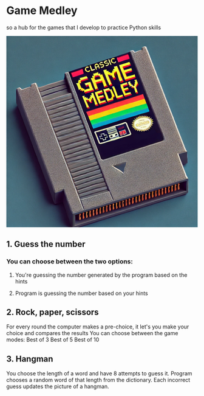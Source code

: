 # Game Medley
so a hub for the games that I develop to practice Python skills

![ROM cartridge](rom-cartridge.png)

## 1. Guess the number
### You can choose between the two options:

1. You're guessing the number generated by the program based on the hints

2. Program is guessing the number based on your hints



## 2. Rock, paper, scissors
For every round the computer makes a pre-choice, it let's you make your choice and compares the results
You can choose between the game modes:
Best of 3
Best of 5
Best of 10



## 3. Hangman
You choose the length of a word and have 8 attempts to guess it. Program chooses a random word of that length from the dictionary.
Each incorrect guess updates the picture of a hangman.
